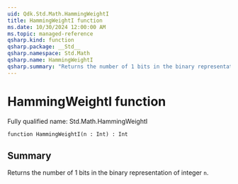 ```yaml
---
uid: Qdk.Std.Math.HammingWeightI
title: HammingWeightI function
ms.date: 10/30/2024 12:00:00 AM
ms.topic: managed-reference
qsharp.kind: function
qsharp.package: __Std__
qsharp.namespace: Std.Math
qsharp.name: HammingWeightI
qsharp.summary: "Returns the number of 1 bits in the binary representation of integer `n`."
---
```


# HammingWeightI function

Fully qualified name: Std.Math.HammingWeightI

```qsharp
function HammingWeightI(n : Int) : Int
```

## Summary
Returns the number of 1 bits in the binary representation of integer `n`.
